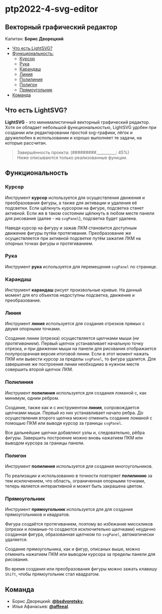 # ptp2022-4-svg-editor
## Векторный графический редактор
Капитан: **Борис Дворецкий**

- [Что есть LightSVG?](#что-есть-lightsvg)
- [Функциональность:](#функциональность)
  - [Курсор](#курсор)
  - [Рука](#рука)
  - [Карандаш](#карандаш)
  - [Линия](#линия)
  - [Полилиния](#полилиния)
  - [Полигон](#полигон)
  - [Прямоугольник](#прямоугольник)
- [Команда](#команда)

## Что есть LightSVG?

**LightSVG** - это минималистичный векторный графический редактор. Хотя он обладает небольшой функциональностью, LightSVG удобен при создании или редактировании простой svg-графики, лёгок и дружелюбен в использовании и хорошо выполняет те задачи, на которые рассчитан.

> Завершённость проекта: (#########__________: 45%) <br/>
  Ниже описываются только реализованные функции.

## Функциональность

### Курсор

Инструмент **курсор** используется для осуществления движения и преобразования фигуры, а также для активации и удаления её подсветки. Если щёлкнуть курсором на фигуре, подсветка станет активной. Если же в таком состоянии щёлкнуть в любом месте панели для рисования (далее - на `svgPanel`), подсветка будет удалена.

Наведя курсор на фигуру и зажав ЛКМ становится доступным движение фигуры путём протягивания. Преобразование же осуществляется при активной подсветке путём зажатия ЛКМ на опорных точках фигуры и протягиванием.

### Рука

Инструмент **рука** используется для перемещения `svgPanel` по странице.

### Карандаш

Инструмент **карандаш** рисует произвольные кривые. На данный момент для его объектов недоступны подсветка, движение и преобразование.

### Линия

Инструмент **линия** используется для создания отрезков прямых с двумя опорными точками.

Создание линии (отрезка) осуществляется щелчками мыши (_не протягиванием_). Первый щелчок устанавливает начальную точку отрезка, и при движении мыши на панели для рисования отображается полупрозрачная версия итоговой линии. Если в этот момент нажать ПКМ или вывести курсор за пределы `svgPanel`, то фигура удалится. Для завершения же построения линии необходимо в нужном месте совершить второй щелчок ЛКМ.

### Полилиния

Инструмент **полилиния** используется для создания ломаной с, как минимум, одним ребром.

Создание, также как и с инструментом **линия**, сопровождается щелчками мыши. Первый из них устанавливает начало ребра. До осуществления второго щелчка можно отменить создание ломаной с помощью ПКМ или выводя курсор за границы `svgPanel`. 

Все дальнейшие щелчки добавляют узлы и, следовательно, рёбра фигуры. Завершить построение можно вновь нажатием ПКМ или выводом курсора за границы панели.

### Полигон

Инструмент **полилиния** используется для создания многоугольников.

По реализации и использованию в точности повторяет **полилинию** за тем исключением, что область, ограниченная опорнымм точками, теперь является интерактивной и может быть закрашена цветом.

### Прямоугольник

Инструмент **прямоугольник** используется для для создания прямоугольников и квадратов.

Фигура создаётся протягиванием, поэтому во избежание мисскликов (отрезки и ломаные-то создаются исключительно щелчками) неудачно созданная фигура, образованная щелчком по `svgPanel`, автоматически удаляется.

Создание прямоугольника, как и фигур, описаных выше, можно отменить нажатием ПКМ или выводом курсора за пределы панели для рисования.

Во время создания или преобразования фигуры можно зажать клавишу `Shift`, чтобы прямоугольник стал квадратом.

## Команда
- Борис Дворецкий: **[@bsdvoretsky](https://github.com/bsdvoretsky)**,
- Илья Афанасьев: **[@affeeal](https://github.com/affeeal)**.
